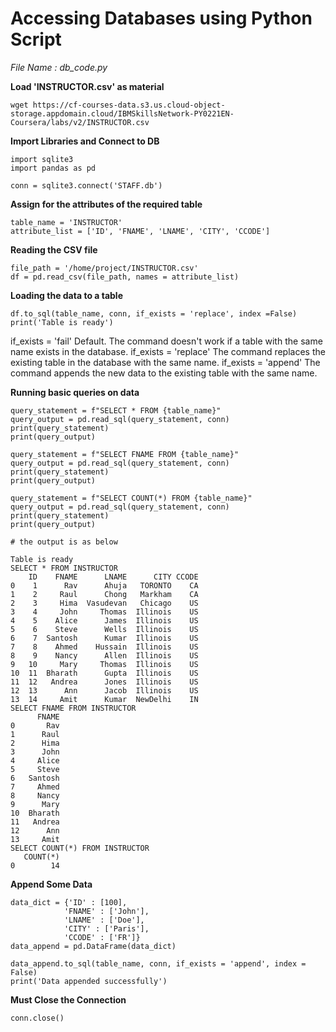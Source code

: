 # Accessing Databases using Python Script

*File Name : db_code.py*

**Load 'INSTRUCTOR.csv' as material**
```
wget https://cf-courses-data.s3.us.cloud-object-storage.appdomain.cloud/IBMSkillsNetwork-PY0221EN-Coursera/labs/v2/INSTRUCTOR.csv
```

**Import Libraries and Connect to DB**
```
import sqlite3
import pandas as pd

conn = sqlite3.connect('STAFF.db')
```

**Assign for the attributes of the required table**
```
table_name = 'INSTRUCTOR'
attribute_list = ['ID', 'FNAME', 'LNAME', 'CITY', 'CCODE']
```

**Reading the CSV file**
```
file_path = '/home/project/INSTRUCTOR.csv'
df = pd.read_csv(file_path, names = attribute_list)
```

**Loading the data to a table**
```
df.to_sql(table_name, conn, if_exists = 'replace', index =False)
print('Table is ready')
```
if_exists = 'fail'	Default. The command doesn't work if a table with the same name exists in the database.
if_exists = 'replace'	The command replaces the existing table in the database with the same name.
if_exists = 'append'	The command appends the new data to the existing table with the same name.

**Running basic queries on data**
```
query_statement = f"SELECT * FROM {table_name}"
query_output = pd.read_sql(query_statement, conn)
print(query_statement)
print(query_output)

query_statement = f"SELECT FNAME FROM {table_name}"
query_output = pd.read_sql(query_statement, conn)
print(query_statement)
print(query_output)

query_statement = f"SELECT COUNT(*) FROM {table_name}"
query_output = pd.read_sql(query_statement, conn)
print(query_statement)
print(query_output)
```
```
# the output is as below

Table is ready
SELECT * FROM INSTRUCTOR
    ID    FNAME      LNAME      CITY CCODE
0    1      Rav      Ahuja   TORONTO    CA
1    2     Raul      Chong   Markham    CA
2    3     Hima  Vasudevan   Chicago    US
3    4     John     Thomas  Illinois    US
4    5    Alice      James  Illinois    US
5    6    Steve      Wells  Illinois    US
6    7  Santosh      Kumar  Illinois    US
7    8    Ahmed    Hussain  Illinois    US
8    9    Nancy      Allen  Illinois    US
9   10     Mary     Thomas  Illinois    US
10  11  Bharath      Gupta  Illinois    US
11  12   Andrea      Jones  Illinois    US
12  13      Ann      Jacob  Illinois    US
13  14     Amit      Kumar  NewDelhi    IN
SELECT FNAME FROM INSTRUCTOR
      FNAME
0       Rav
1      Raul
2      Hima
3      John
4     Alice
5     Steve
6   Santosh
7     Ahmed
8     Nancy
9      Mary
10  Bharath
11   Andrea
12      Ann
13     Amit
SELECT COUNT(*) FROM INSTRUCTOR
   COUNT(*)
0        14
```

**Append Some Data**
```
data_dict = {'ID' : [100],
            'FNAME' : ['John'],
            'LNAME' : ['Doe'],
            'CITY' : ['Paris'],
            'CCODE' : ['FR']}
data_append = pd.DataFrame(data_dict)

data_append.to_sql(table_name, conn, if_exists = 'append', index = False)
print('Data appended successfully')
```

**Must Close the Connection**
```
conn.close()
```
